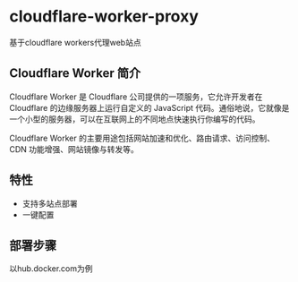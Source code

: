 # cloudflare-worker-proxy
基于cloudflare workers代理web站点

## Cloudflare Worker 简介
Cloudflare Worker 是 Cloudflare 公司提供的一项服务，它允许开发者在 Cloudflare 的边缘服务器上运行自定义的 JavaScript 代码。通俗地说，它就像是一个小型的服务器，可以在互联网上的不同地点快速执行你编写的代码。

Cloudflare Worker 的主要用途包括网站加速和优化、路由请求、访问控制、CDN 功能增强、网站镜像与转发等。

## 特性

- 支持多站点部署
- 一键配置

## 部署步骤

以hub.docker.com为例



